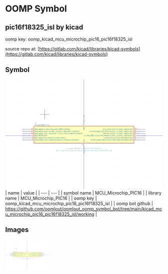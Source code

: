 # OOMP Symbol  
## pic16f18325_isl  by kicad  
  
oomp key: oomp_kicad_mcu_microchip_pic16_pic16f18325_isl  
  
source repo at: [https://gitlab.com/kicad/libraries/kicad-symbols](https://gitlab.com/kicad/libraries/kicad-symbols)  
## Symbol  
  
[![working.png](working_600.png)](working.png)  
| name | value | 
| --- | --- | 
| symbol name | MCU_Microchip_PIC16 | 
| library name | MCU_Microchip_PIC16 | 
| oomp key | oomp_kicad_mcu_microchip_pic16_pic16f18325_isl | 
| oomp bot github | https://github.com/oomlout/oomlout_oomp_symbol_bot/tree/main/kicad_mcu_microchip_pic16_pic16f18325_isl/working | 
## Images  
  
[![working.png](working_140.png)](working.png)  
